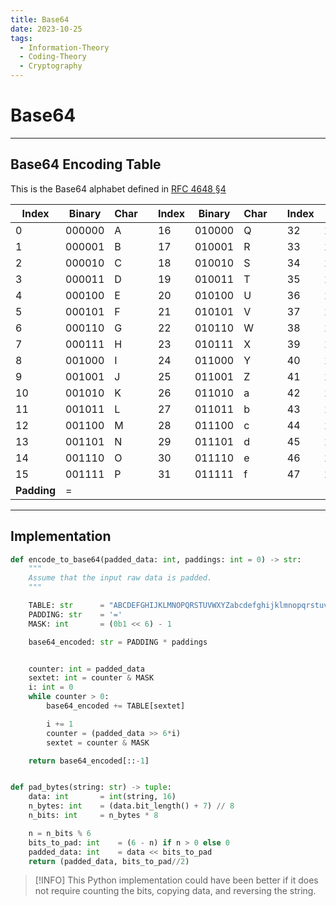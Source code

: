 ```yaml
---
title: Base64
date: 2023-10-25
tags:
  - Information-Theory
  - Coding-Theory
  - Cryptography
---
```


# Base64

---

## Base64 Encoding Table

This is the Base64 alphabet defined in [RFC 4648 §4](https://datatracker.ietf.org/doc/html/rfc4648#section-4)

| Index       | Binary | Char |     | Index | Binary | Char |     | Index | Binary | Char |     | Index | Binary | Char |
| ----------- | ------ | ---- | --- | ----- | ------ | ---- | --- | ----- | ------ | ---- | --- | ----- | ------ | ---- |
| 0           | 000000 | A    |     | 16    | 010000 | Q    |     | 32    | 100000 | g    |     | 48    | 110000 | w    |
| 1           | 000001 | B    |     | 17    | 010001 | R    |     | 33    | 100001 | h    |     | 49    | 110001 | x    |
| 2           | 000010 | C    |     | 18    | 010010 | S    |     | 34    | 100010 | i    |     | 50    | 110010 | y    |
| 3           | 000011 | D    |     | 19    | 010011 | T    |     | 35    | 100011 | j    |     | 51    | 110011 | z    |
| 4           | 000100 | E    |     | 20    | 010100 | U    |     | 36    | 100100 | k    |     | 52    | 110100 | 0    |
| 5           | 000101 | F    |     | 21    | 010101 | V    |     | 37    | 100101 | l    |     | 53    | 110101 | 1    |
| 6           | 000110 | G    |     | 22    | 010110 | W    |     | 38    | 100110 | m    |     | 54    | 110110 | 2    |
| 7           | 000111 | H    |     | 23    | 010111 | X    |     | 39    | 100111 | n    |     | 55    | 110111 | 3    |
| 8           | 001000 | I    |     | 24    | 011000 | Y    |     | 40    | 101000 | o    |     | 56    | 111000 | 4    |
| 9           | 001001 | J    |     | 25    | 011001 | Z    |     | 41    | 101001 | p    |     | 57    | 111001 | 5    |
| 10          | 001010 | K    |     | 26    | 011010 | a    |     | 42    | 101010 | q    |     | 58    | 111010 | 6    |
| 11          | 001011 | L    |     | 27    | 011011 | b    |     | 43    | 101011 | r    |     | 59    | 111011 | 7    |
| 12          | 001100 | M    |     | 28    | 011100 | c    |     | 44    | 101100 | s    |     | 60    | 111100 | 8    |
| 13          | 001101 | N    |     | 29    | 011101 | d    |     | 45    | 101101 | t    |     | 61    | 111101 | 9    |
| 14          | 001110 | O    |     | 30    | 011110 | e    |     | 46    | 101110 | u    |     | 62    | 111110 | +    |
| 15          | 001111 | P    |     | 31    | 011111 | f    |     | 47    | 101111 | v    |     | 62    | 111111 | /    |
| **Padding** | =      |

---

## Implementation

```python
def encode_to_base64(padded_data: int, paddings: int = 0) -> str:
    """
    Assume that the input raw data is padded.
    """

    TABLE: str      = "ABCDEFGHIJKLMNOPQRSTUVWXYZabcdefghijklmnopqrstuvwxyz0123456789+/"
    PADDING: str    = '='
    MASK: int       = (0b1 << 6) - 1

    base64_encoded: str = PADDING * paddings


    counter: int = padded_data
    sextet: int = counter & MASK
    i: int = 0
    while counter > 0:
        base64_encoded += TABLE[sextet]

        i += 1
        counter = (padded_data >> 6*i)
        sextet = counter & MASK

    return base64_encoded[::-1]


def pad_bytes(string: str) -> tuple:
    data: int       = int(string, 16)
    n_bytes: int    = (data.bit_length() + 7) // 8
    n_bits: int     = n_bytes * 8

    n = n_bits % 6
    bits_to_pad: int    = (6 - n) if n > 0 else 0
    padded_data: int    = data << bits_to_pad
    return (padded_data, bits_to_pad//2)
```

> [!INFO]
> This Python implementation could have been better if it does not require counting the bits, copying data, and reversing the string.
